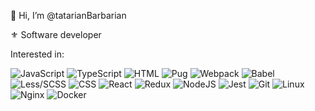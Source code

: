 👋 Hi, I’m @tatarianBarbarian

⚜ Software developer

Interested in:

![JavaScript](https://img.shields.io/badge/-JavaScript-000?&logo=JavaScript&style=flat-square) 
![TypeScript](https://img.shields.io/badge/-TypeScript-000?&logo=TypeScript&logoColor=007ACC&style=flat-square) 
![HTML](https://img.shields.io/badge/-HTML-000?&logo=html5&style=flat-square) 
![Pug](https://img.shields.io/badge/-Pug/Jade-000?&logo=html5&style=flat-square) 
![Webpack](https://img.shields.io/badge/-Webpack-000?&logo=webpack&style=flat-square) 
![Babel](https://img.shields.io/badge/-Babel-000?&logo=babel&style=flat-square) 
![Less/SCSS](https://img.shields.io/badge/-Sass/Less-000?&logo=Sass&style=flat-square) 
![CSS](https://img.shields.io/badge/-CSS-000?&logo=css3&style=flat-square) 
![React](https://img.shields.io/badge/-React-000?&logo=react&style=flat-square) 
![Redux](https://img.shields.io/badge/-Redux-000?&logo=redux&style=flat-square) 
![NodeJS](https://img.shields.io/badge/-NodeJS-000?&logo=Node.js&style=flat-square) 
![Jest](https://img.shields.io/badge/-Jest-000?&logo=jest&style=flat-square) 
![Git](https://img.shields.io/badge/-Git-000?&logo=git&style=flat-square) 
![Linux](https://img.shields.io/badge/-unix-000?&logo=linux&style=flat-square) 
![Nginx](https://img.shields.io/badge/-Nginx-000?&logo=nginx&style=flat-square) 
![Docker](https://img.shields.io/badge/-Docker-000?&logo=docker&style=flat-square)


